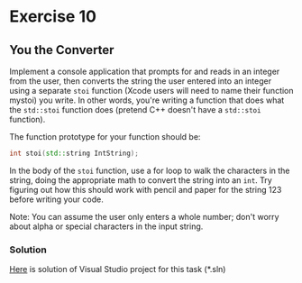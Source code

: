 # Exercise 10
## You the Converter

Implement a console application that prompts for and reads in an integer from the user, then converts the string the user entered into an integer using a separate `stoi` function (Xcode users will need to name their function mystoi) you write. In other words, you're
writing a function that does what the `std::stoi` function does (pretend C++ doesn't have a `std::stoi `function).

The function prototype for your function should be:
```C++
int stoi(std::string IntString);
```
In the body of the `stoi` function, use a for loop to walk the characters in the string, doing the appropriate math to convert the string into an `int`. Try figuring out how this should work with pencil and paper for the string 123 before writing your code.

Note: You can assume the user only enters a whole number; don't worry about alpha or special characters in the input
string.

### Solution
[Here](/Course_3_Class_Development/Module_3/2_Yer_Birthday/Solution/Exercise9.sln) is solution of Visual Studio project for this task (*.sln)
